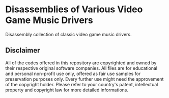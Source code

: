 Disassemblies of Various Video Game Music Drivers
=================================================

Disassembly collection of classic video game music drivers.

Disclaimer
----------

All of the codes offered in this repository are copyrighted and owned by their respective original software companies.
All files are for educational and personal non-profit use only, offered as fair use samples for preservation purposes only.
Every further use might need the approvement of the copyright holder. Please refer to your country's patent, intellectual property and copyright law for more detailed informations.
